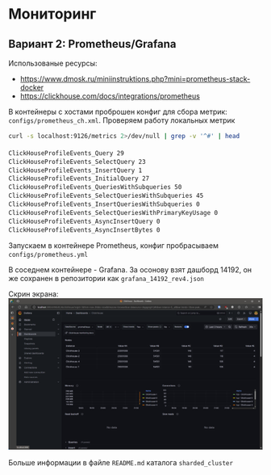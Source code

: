 # Мониторинг

##  Вариант 2: Prometheus/Grafana

Использованые ресурсы:
- https://www.dmosk.ru/miniinstruktions.php?mini=prometheus-stack-docker
- https://clickhouse.com/docs/integrations/prometheus

В контейнеры с хостами проброшен конфиг для сбора метрик: `configs/prometheus_ch.xml`. Проверяем работу локальных метрик
```sh
curl -s localhost:9126/metrics 2>/dev/null | grep -v '^#' | head

ClickHouseProfileEvents_Query 29
ClickHouseProfileEvents_SelectQuery 23
ClickHouseProfileEvents_InsertQuery 1
ClickHouseProfileEvents_InitialQuery 27
ClickHouseProfileEvents_QueriesWithSubqueries 50
ClickHouseProfileEvents_SelectQueriesWithSubqueries 45
ClickHouseProfileEvents_InsertQueriesWithSubqueries 0
ClickHouseProfileEvents_SelectQueriesWithPrimaryKeyUsage 0
ClickHouseProfileEvents_AsyncInsertQuery 0
ClickHouseProfileEvents_AsyncInsertBytes 0
```

Запускаем в контейнере Prometheus, конфиг пробрасываем `configs/prometheus.yml`

В соседнем контейнере - Grafana. За осонову взят дашборд 14192, он же сохранен в репозитории как `grafana_14192_rev4.json`


Скрин экрана: ![Скриншот](img/14.%20Screenshot%2001.png)

Больше информации в файле `README.md` каталога `sharded_cluster`
